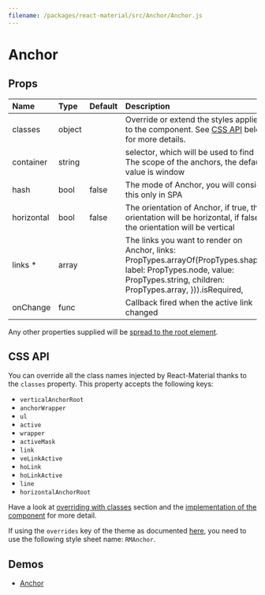 ```yaml
---
filename: /packages/react-material/src/Anchor/Anchor.js
---
```


<!--- This documentation is automatically generated, do not try to edit it. -->

# Anchor



## Props

| Name | Type | Default | Description |
|:-----|:-----|:--------|:------------|
| <span class="prop-name">classes</span> | <span class="prop-type">object |  | Override or extend the styles applied to the component. See [CSS API](#css-api) below for more details. |
| <span class="prop-name">container</span> | <span class="prop-type">string |  | selector, which will be used to find The scope of the anchors, the default value is window |
| <span class="prop-name">hash</span> | <span class="prop-type">bool | <span class="prop-default">false</span> | The mode of Anchor, you will consider this only in SPA |
| <span class="prop-name">horizontal</span> | <span class="prop-type">bool | <span class="prop-default">false</span> | The orientation of Anchor, if true, the orientation will be horizontal, if false, the orientation will be vertical |
| <span class="prop-name required">links *</span> | <span class="prop-type">array |  | The links you want to render on Anchor, links: PropTypes.arrayOf(PropTypes.shape({  label: PropTypes.node,  value: PropTypes.string,  children: PropTypes.array, })).isRequired, |
| <span class="prop-name">onChange</span> | <span class="prop-type">func |  | Callback fired when the active link changed |

Any other properties supplied will be [spread to the root element](/guides/api#spread).

## CSS API

You can override all the class names injected by React-Material thanks to the `classes` property.
This property accepts the following keys:
- `verticalAnchorRoot`
- `anchorWrapper`
- `ul`
- `active`
- `wrapper`
- `activeMask`
- `link`
- `veLinkActive`
- `hoLink`
- `hoLinkActive`
- `line`
- `horizontalAnchorRoot`

Have a look at [overriding with classes](/customization/overrides#overriding-with-classes) section
and the [implementation of the component](http://git.dev.sh.ctripcorp.com/sixthquake/react-material/tree/develop/packages/react-material/src/Anchor/Anchor.js)
for more detail.

If using the `overrides` key of the theme as documented
[here](/customization/themes#customizing-all-instances-of-a-component-type),
you need to use the following style sheet name: `RMAnchor`.

## Demos

- [Anchor](/demos/anchor)


